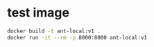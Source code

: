 # test image

```sh
docker build -t ant-local:v1 .
docker run -it --rm -p 8000:8000 ant-local:v1
```
